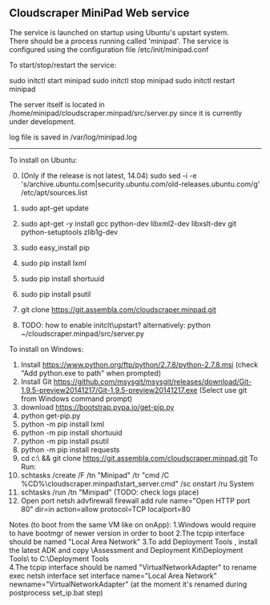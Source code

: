 Cloudscraper MiniPad Web service
--------------------------------

The service is launched on startup using Ubuntu's upstart system.  
There should be a process running called 'minipad'. The service is 
configured using the configuration file /etc/init/minipad.conf

To start/stop/restart the service:

sudo initctl start minipad
sudo initctl stop minipad
sudo initctl restart minipad

The server itself is located in 
/home/minipad/cloudscraper.minpad/src/server.py 
since it is currently under development.  

log file is saved in
/var/log/minipad.log


--------------------------------
To install on Ubuntu:

0. (Only if the release is not latest, 14.04) sudo sed -i -e 's/archive.ubuntu.com\|security.ubuntu.com/old-releases.ubuntu.com/g' /etc/apt/sources.list
1. sudo apt-get update
2. sudo apt-get -y install gcc python-dev libxml2-dev libxslt-dev git python-setuptools zlib1g-dev
3. sudo easy_install pip
4. sudo pip install lxml
5. sudo pip install shortuuid
6. sudo pip install psutil
7. git clone https://git.assembla.com/cloudscraper.minpad.git


8. TODO: how to enable initclt\upstart?
alternatively: python ~/cloudscraper.minpad/src/server.py


To install on Windows:
1. Install https://www.python.org/ftp/python/2.7.8/python-2.7.8.msi (check "Add python.exe to path" when prompted) 
2. Install Git https://github.com/msysgit/msysgit/releases/download/Git-1.9.5-preview20141217/Git-1.9.5-preview20141217.exe (Select use git from Windows command prompt)
3. download https://bootstrap.pypa.io/get-pip.py
4. python get-pip.py
5. python -m pip install lxml
6. python -m pip install shortuuid
7. python -m pip install psutil
8. python -m pip install requests
9. cd c:\ && git clone https://git.assembla.com/cloudscraper.minpad.git
To Run: 
10. schtasks /create /F /tn "Minipad" /tr "cmd /C %CD%\cloudscraper.minpad\start_server.cmd" /sc onstart /ru System
11. schtasks /run /tn "Minipad" 
(TODO: check logs place)
12. Open port 
netsh advfirewall firewall add rule name="Open HTTP port 80" dir=in action=allow protocol=TCP localport=80

Notes (to boot from the same VM like on onApp):
1.Windows would require to have bootmgr of newer version in order to boot
2.The tcpip interface should be named "Local Area Network"
3.To add Deployment Tools , install the latest ADK and copy <ADK install Path>\Assessment and Deployment Kit\Deployment Tools\ to C:\Deployment Tools\
4.The tcpip interface should be named "VirtualNetworkAdapter"
to rename exec
netsh interface set interface name="Local Area Network" newname="VirtualNetworkAdapter"
(at the moment it's renamed during postprocess set_ip.bat step)

